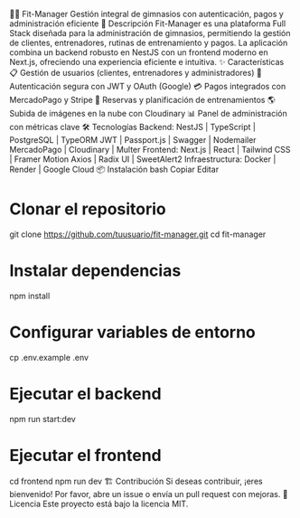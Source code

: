 🏋️‍♂️ Fit-Manager
Gestión integral de gimnasios con autenticación, pagos y administración eficiente
🚀 Descripción
Fit-Manager es una plataforma Full Stack diseñada para la administración de gimnasios, permitiendo la gestión de clientes, entrenadores, rutinas de entrenamiento y pagos. La aplicación combina un backend robusto en NestJS con un frontend moderno en Next.js, ofreciendo una experiencia eficiente e intuitiva.
✨ Características
📋 Gestión de usuarios (clientes, entrenadores y administradores)
🔐 Autenticación segura con JWT y OAuth (Google)
💳 Pagos integrados con MercadoPago y Stripe
📆 Reservas y planificación de entrenamientos
🌎 Subida de imágenes en la nube con Cloudinary
📊 Panel de administración con métricas clave
🛠️ Tecnologías
Backend:
NestJS | TypeScript | PostgreSQL | TypeORM
JWT | Passport.js | Swagger | Nodemailer
MercadoPago | Cloudinary | Multer
Frontend:
Next.js | React | Tailwind CSS | Framer Motion
Axios | Radix UI | SweetAlert2
Infraestructura:
Docker | Render | Google Cloud
📦 Instalación
bash
Copiar
Editar
# Clonar el repositorio
git clone https://github.com/tuusuario/fit-manager.git
cd fit-manager

# Instalar dependencias
npm install

# Configurar variables de entorno
cp .env.example .env

# Ejecutar el backend
npm run start:dev

# Ejecutar el frontend
cd frontend
npm run dev
🏗️ Contribución
Si deseas contribuir, ¡eres bienvenido! Por favor, abre un issue o envía un pull request con mejoras.
📜 Licencia
Este proyecto está bajo la licencia MIT.